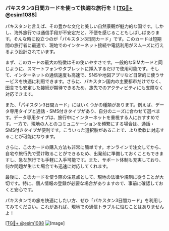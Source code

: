 ### パキスタン3日間カードを使って快適な旅行を！[[TG💪+ @esim1088](https://t.me/s/esim1088)]

パキスタンと言えば、その豊かな文化と美しい自然景観が魅力的な国です。しかし、海外旅行では通信手段が不安定だと、不便を感じることもしばしばあります。そんな時に役立つのが「パキスタン3日間カード」です。このカードは短期間の旅行者に最適で、現地でのインターネット接続や電話利用がスムーズに行えるよう設計されています。

まず、このカードの最大の特徴はその使いやすさです。一般的なSIMカードと同じように、スマートフォンやタブレットに挿入するだけで使用可能です。そして、インターネットの通信速度も高速で、SNSや地図アプリなど日常的に使うサービスを快適に利用できます。さらに、パキスタン国内の主要都市だけでなく、田舎でも安定した接続が期待できるため、旅先でのアクティビティにも支障なく対応できます。

また、「パキスタン3日間カード」にはいくつかの種類があります。例えば、データ専用タイプと通話・SMS付きタイプがあり、自分のニーズに合わせて選べます。データ専用タイプは、旅行中にインターネットを重視する人におすすめです。一方で、現地の人とのコミュニケーションを頻繁にする場合は、通話・SMS付きタイプが便利です。こういった選択肢があることで、より柔軟に対応することが可能になります。

さらに、このカードの購入方法も非常に簡単です。オンラインで注文してから、自宅や旅行先で受け取ることができるため、出発前に準備しておくこともできますし、急な旅行でも手軽に入手可能です。また、サポート体制も充実しており、何か問題が生じた場合でも迅速に対応してくれます。

最後に、このカードを使う際の注意点として、現地の法律や規制に従うことが大切です。特に、個人情報の登録が必要な場合がありますので、事前に確認しておくと安心です。

パキスタンでの旅を快適にしたい方、ぜひ「パキスタン3日間カード」を利用してみてください。これがあれば、現地での通信トラブルに悩むことはありませんよ！

[[TG💪+ @esim1088](https://t.me/s/esim1088) ![Image](https://i.postimg.cc/Y0z9fWf4/image.png)]